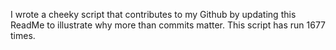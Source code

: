 I wrote a cheeky script that contributes to my Github by updating this ReadMe to illustrate why more than commits matter. This script has run 1677 times.